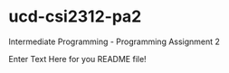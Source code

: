 # ucd-csi2312-pa2
Intermediate Programming - Programming Assignment 2

Enter Text Here for you README file!

